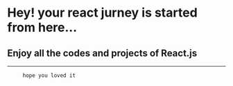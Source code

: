 # Hey! your react jurney is started from here...
## Enjoy all the codes and projects of React.js
------------------------------------------------
         hope you loved it
